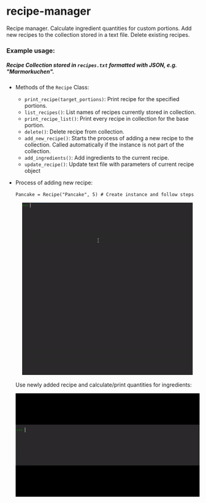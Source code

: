 # recipe-manager
Recipe manager. Calculate ingredient quantities for custom portions. Add new recipes to the collection stored in a text file. Delete existing recipes.

### Example usage:

##### Recipe Collection stored in ```recipes.txt``` formatted with JSON, e.g. "Marmorkuchen".

- Methods of the ```Recipe``` Class:
  - ```print_recipe(target_portions)```: Print recipe for the specified portions. 
  - ```list_recipes()```: List names of recipes currently stored in collection.
  - ```print_recipe_list()```: Print every recipe in collection for the base portion.
  - ```delete()```: Delete recipe from collection.
  - ```add_new_recipe()```: Starts the process of adding a new recipe to the collection. Called automatically if the instance is not part of the collection. 
  - ```add_ingredients()```: Add ingredients to the current recipe.
  - ```update_recipe()```: Update text file with parameters of current recipe object    
    
- Process of adding new recipe:
  ```
  Pancake = Recipe("Pancake", 5) # Create instance and follow steps
  ```
  <p align="center">
  <img src="./assets/gif/code_example_add_recipe.gif" alt="animated" />
  </p>
  
  Use newly added recipe and calculate/print quantities for ingredients:
  
  ![til](./assets/gif/code_example_add_recipe2.gif)
